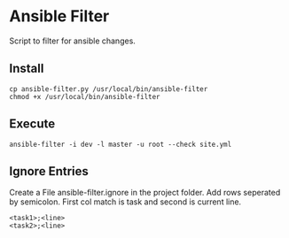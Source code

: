 # Ansible Filter

Script to filter for ansible changes.

## Install

```shell
cp ansible-filter.py /usr/local/bin/ansible-filter
chmod +x /usr/local/bin/ansible-filter
```

## Execute

```shell
ansible-filter -i dev -l master -u root --check site.yml
```

## Ignore Entries

Create a File ansible-filter.ignore in the project folder. Add rows seperated by semicolon. First col match is task and second is current line.

```
<task1>;<line>
<task2>;<line>
```

